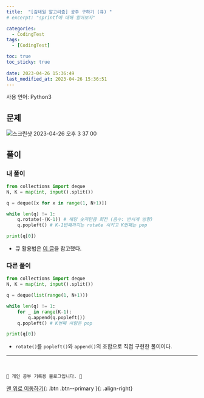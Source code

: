 ```yaml
---
title:  "[김태원 알고리즘] 공주 구하기 (큐) "
# excerpt: "sprintf에 대해 알아보자"

categories:
  - CodingTest
tags:
  - [CodingTest]

toc: true
toc_sticky: true
 
date: 2023-04-26 15:36:49
last_modified_at: 2023-04-26 15:36:51
---
```


사용 언어: Python3

## 문제
![스크린샷 2023-04-26 오후 3 37 00](https://user-images.githubusercontent.com/59405576/234489957-21a4c1c9-5896-402a-9acf-318a3373c508.png)

## 풀이
### 내 풀이 
```py
from collections import deque
N, K = map(int, input().split())

q = deque([x for x in range(1, N+1)])

while len(q) != 1:
    q.rotate(-(K-1)) # 해당 숫자만큼 회전 (음수: 반시계 방향)
    q.popleft() # K-1번째까지는 rotate 시키고 K번째는 pop

print(q[0])
```
- 큐 활용법은 [이 글](https://codingpractices.tistory.com/entry/Python%ED%8C%8C%EC%9D%B4%EC%8D%AC-%EC%99%9C-%EB%A6%AC%EC%8A%A4%ED%8A%B8%EB%8C%80%EC%8B%A0-%ED%81%90-%EB%8D%B0%ED%81%AC-deque-%EB%A5%BC-%EC%93%B8%EA%B9%8C)을 참고했다.


### 다른 풀이 
```py
from collections import deque
N, K = map(int, input().split())

q = deque(list(range(1, N+1)))

while len(q) != 1:
    for _ in range(K-1):
        q.append(q.popleft())
    q.popleft() # K번째 사람은 pop

print(q[0])
```
- `rotate()`를 `popleft()`와 `append()`의 조합으로 직접 구현한 풀이이다.








***
<br>


    💛 개인 공부 기록용 블로그입니다. 👻

[맨 위로 이동하기](#){: .btn .btn--primary }{: .align-right}